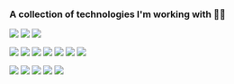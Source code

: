 ### A collection of technologies I'm working with 👨‍💻

[![](https://img.shields.io/badge/microsoft%20azure-0089D6?style=for-the-badge&logo=microsoft-azure&logoColor=white)](#)
[![](https://img.shields.io/badge/Azure_DevOps-0078D7?style=for-the-badge&logo=azure-devops&logoColor=white)](#)
[![](https://img.shields.io/badge/Amazon_AWS-FF9900?style=for-the-badge&logo=amazonaws&logoColor=white)](#)

[![](https://img.shields.io/badge/kubernetes-326ce5.svg?&style=for-the-badge&logo=kubernetes&logoColor=white)](#)
[![](https://img.shields.io/badge/Helm-0F1689?style=for-the-badge&logo=Helm&labelColor=0F1689)](#)
[![](https://img.shields.io/badge/Terraform-7B42BC?style=for-the-badge&logo=terraform&logoColor=white)](#)
[![](https://img.shields.io/badge/Prometheus-000000?style=for-the-badge&logo=prometheus&labelColor=000000)](#)
[![](https://img.shields.io/badge/Grafana-F2F4F9?style=for-the-badge&logo=grafana&logoColor=orange&labelColor=F2F4F9)](#)
[![](https://img.shields.io/badge/Nginx-009639?style=for-the-badge&logo=nginx&logoColor=white)](#)
[![](https://img.shields.io/badge/Docker-2CA5E0?style=for-the-badge&logo=docker&logoColor=white)](#)

[![](https://img.shields.io/badge/GIT-E44C30?style=for-the-badge&logo=git&logoColor=white)](#)
[![](https://img.shields.io/badge/Shell_Script-121011?style=for-the-badge&logo=gnu-bash&logoColor=white)](#)
[![](https://img.shields.io/badge/powershell-5391FE?style=for-the-badge&logo=powershell&logoColor=white)](#)
[![](https://img.shields.io/badge/Python-FFD43B?style=for-the-badge&logo=python&logoColor=blue)](#)
[![](https://img.shields.io/badge/Go-00ADD8?style=for-the-badge&logo=go&logoColor=white)](#)
